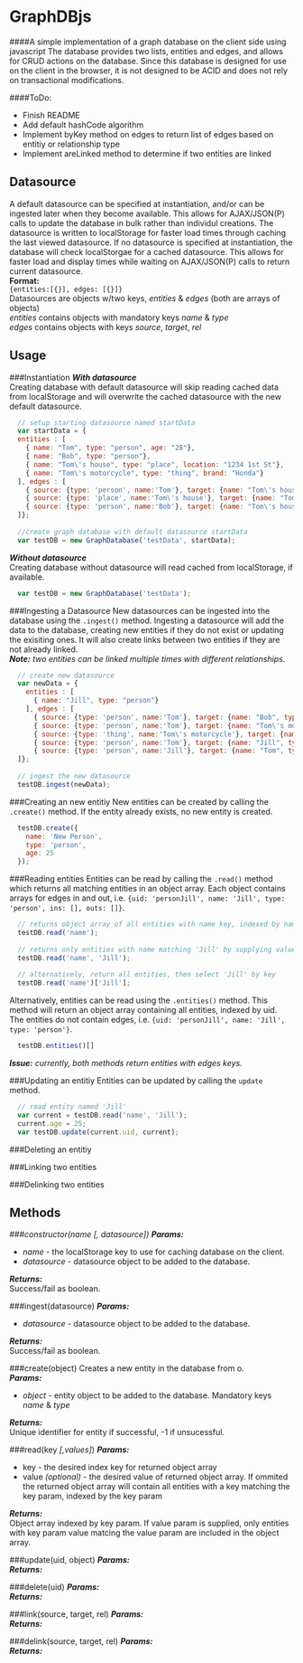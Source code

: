 GraphDBjs
=========

####A simple implementation of a graph database on the client side using javascript
The database provides two lists, entities and edges, and allows for CRUD actions on the database. Since this database is designed for use on the client in the browser, it is not designed to be ACID and does not rely on transactional modifications. 

####ToDo:
+ Finish README
+ Add default hashCode algorithm
+ Implement byKey method on edges to return list of edges based on entitiy or relationship type
+ Implement areLinked method to determine if two entities are linked

Datasource
----------
A default datasource can be specified at instantiation, and/or can be ingested later when they become available. This allows for AJAX/JSON(P) calls to update the database in bulk rather than individul creations. The datasource is written to localStorage for faster load times through caching the last viewed datasource. If no datasource is specified at instantiation, the database will check localStorgae for a cached datasource. This allows for faster load and display times while waiting on AJAX/JSON(P) calls to return current datasource.  
**Format:**  
`{entities:[{}], edges: [{}]}`  
Datasources are objects w/two keys, *entities* & *edges* (both are arrays of objects)  
*entities* contains objects with mandatory keys *name* & *type*  
*edges* contains objects with keys *source*, *target*, *rel*

Usage
-----
###Instantiation
_**With datasource**_  
Creating database with default datasource will skip reading cached data from localStorage and will overwrite the cached datasource with the new default datasource.
  
```javascript  
  // setup starting datasource named startData
  var startData = { 
  entities : [
    { name: "Tom", type: "person", age: "28"},
    { name: "Bob", type: "person"},
    { name: "Tom\'s house", type: "place", location: "1234 1st St"},
    { name: "Tom\'s motorcycle", type: "thing", brand: "Honda"}
  ], edges : [
    { source: {type: 'person', name:'Tom'}, target: {name: "Tom\'s house", type: "place"}, rel: "residence"},
    { source: {type: 'place', name:'Tom\'s house'}, target: {name: "Tom", type: "person"}, rel: "residence of"},
    { source: {type: 'person', name:'Bob'}, target: {name: "Tom\'s house", type: "place"}, rel: "painted"}
  ]};
  
  //create graph database with default datasource startData
  var testDB = new GraphDatabase('testData', startData); 
```

_**Without datasource**_  
Creating database without datasource will read cached from localStorage, if available.

```javascript
  var testDB = new GraphDatabase('testData');
```

###Ingesting a Datasource
New datasources can be ingested into the database using the `.ingest()` method. Ingesting a datasource will add the data to the database, creating new entities if they do not exist or updating the exisiting ones. It will also create links between two entities if they are not already linked.  
_**Note:** two entities can be linked multiple times with different relationships._

```javascript
  // create new datasource
  var newData = { 
    entities : [
      { name: "Jill", type: "person"}
    ], edges : [
      { source: {type: 'person', name:'Tom'}, target: {name: "Bob", type: "person"}, rel: "paid"},
      { source: {type: 'person', name:'Tom'}, target: {name: "Tom\'s motorcycle", type: "thing"}, rel: "owns"},
      { source: {type: 'thing', name:'Tom\'s motorcycle'}, target: {name: "Tom", type: "person"}, rel: "owned by"},
      { source: {type: 'person', name:'Tom'}, target: {name: "Jill", type: "person"}, rel: "married to"},
      { source: {type: 'person', name:'Jill'}, target: {name: "Tom", type: "person"}, rel: "married to"}
  ]};
  
  // ingest the new datasource
  testDB.ingest(newData);
```

###Creating an new entitiy
New entities can be created by calling the `.create()` method. If the entity already exists, no new entity is created.

```javascript
  testDB.create({
    name: 'New Person',
    type: 'person',
    age: 25
  });
```

###Reading entities
Entities can be read by calling the `.read()` method which returns all matching entities in an object array. Each object contains arrays for edges in and out, i.e. `{uid: 'personJill', name: 'Jill', type: 'person', ins: [], outs: []}`.

```javascript
  // returns object array of all entities with name key, indexed by name
  testDB.read('name');
  
  // returns only entities with name matching 'Jill' by supplying value as the second parameter
  testDB.read('name', 'Jill');
  
  // alternatively, return all entities, then select 'Jill' by key
  testDB.read('name')['Jill'];
```

Alternatively, entities can be read using the `.entities()` method. This method will return an object array containing all entities, indexed by uid. The entities do not contain edges, i.e. `{uid: 'personJill', name: 'Jill', type: 'person'}`.

```javascript
  testDB.entities()[]
```

_**Issue:** currently, both methods return entities with edges keys._

###Updating an entitiy
Entities can be updated by calling the `update` method.

```javascript
  // read entity named 'Jill'
  var current = testDB.read('name', 'Jill');
  current.age = 25;
  var testDB.update(current.uid, current);
```

###Deleting an entitiy

###Linking two entities

###Delinking two entities



Methods
-------
###*constructor(name [, datasource])*
_**Params:**_  
+ *name* - the localStorage key to use for caching database on the client.
+ *datasource* - datasource object to be added to the database.  

_**Returns:**_  
Success/fail as boolean.

###ingest(datasource)
_**Params:**_  
+ *datasource* - datasource object to be added to the database.  

_**Returns:**_  
Success/fail as boolean.

###create(object)
Creates a new entity in the database from o.  
_**Params:**_  
+ *object* - entity object to be added to the database. Mandatory keys *name* & *type*  

_**Returns:**_  
Unique identifier for entity if successful, -1 if unsucessful.

###read(key *[,values]*)
_**Params:**_  
+ key - the desired index key for returned object array
+ value *(optional)* - the desired value of returned object array. If ommited the returned object array will contain all entities with a key matching the key param, indexed by the key param  

_**Returns:**_  
Object array indexed by key param. If value param is supplied, only entities with key param value matcing the value param are included in the object array.

###update(uid, object)
_**Params:**_  
_**Returns:**_  

###delete(uid)
_**Params:**_  
_**Returns:**_  

###link(source, target, rel)
_**Params:**_  
_**Returns:**_  

###delink(source, target, rel)
_**Params:**_  
_**Returns:**_  
